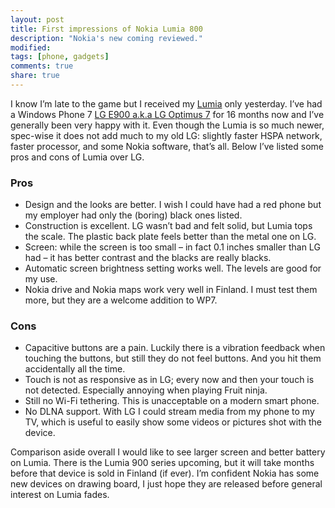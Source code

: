 ```yaml
---
layout: post
title: First impressions of Nokia Lumia 800
description: "Nokia's new coming reviewed."
modified:
tags: [phone, gadgets]
comments: true
share: true
---
```


I know I’m late to the game but I received my [Lumia](http://www.nokia.com/global/products/phone/lumia800/)
only yesterday. I’ve had a Windows Phone 7 [LG E900 a.k.a LG Optimus 7](http://www.lg.com/uk/mobile-phones/all-lg-phones/LG-windows-mobile-phone-E900.jsp)
for 16 months now and I’ve generally been very happy with it. Even though the Lumia is so much newer, spec-wise it does not add much to my old LG: slightly faster HSPA network, faster processor, and some Nokia software, that’s all. Below I’ve listed some pros and cons of Lumia over LG.

### Pros

- Design and the looks are better. I wish I could have had a red phone but my employer had only the (boring) black ones listed.
- Construction is excellent. LG wasn’t bad and felt solid, but Lumia tops the scale. The plastic back plate feels better than the metal one on LG.
- Screen: while the screen is too small – in fact 0.1 inches smaller than LG had – it has better contrast and the blacks are really blacks.
- Automatic screen brightness setting works well. The levels are good for my use.
- Nokia drive and Nokia maps work very well in Finland. I must test them more, but they are a welcome addition to WP7.

### Cons

- Capacitive buttons are a pain. Luckily there is a vibration feedback when touching the buttons, but still they do not feel buttons. And you hit them accidentally all the time.
- Touch is not as responsive as in LG; every now and then your touch is not detected. Especially annoying when playing Fruit ninja.
- Still no Wi-Fi tethering. This is unacceptable on a modern smart phone.
- No DLNA support. With LG I could stream media from my phone to my TV, which is useful to easily show some videos or pictures shot with the device.

Comparison aside overall I would like to see larger screen and better battery on Lumia. There is the Lumia 900 series upcoming, but it will take months before that device is sold in Finland (if ever). I’m confident Nokia has some new devices on drawing board, I just hope they are released before general interest on Lumia fades.
